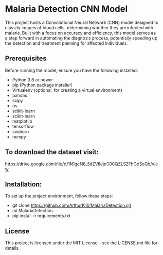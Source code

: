 # Malaria Detection CNN Model

This project hosts a Convolutional Neural Network (CNN) model designed to classify images of blood cells, 
determining whether they are infected with malaria. Built with a focus on accuracy and efficiency, 
this model serves as a step forward in automating the diagnosis process, potentially speeding up the detection 
and treatment planning for affected individuals.

## Prerequisites
Before running the model, ensure you have the following installed:

* Python 3.8 or newer
* pip (Python package installer)
* Virtualenv (optional, for creating a virtual environment)
* pandas
* scipy
* os
* scikit-learn
* scikit-learn
* matplotlib
* tensorflow
* seaborn
* numpy


## To download the dataset visit:
https://drive.google.com/file/d/1N1gcN8_5dZVlIejoC00QZLSZFhGoSoQb/view


## Installation:
To set up the project environment, follow these steps:

* git clone https://github.com/ArthurK10/MalariaDetection.git
* cd MalariaDetection
* pip install -r requirements.txt


## License
This project is licensed under the MIT License - see the LICENSE.md file for details.
